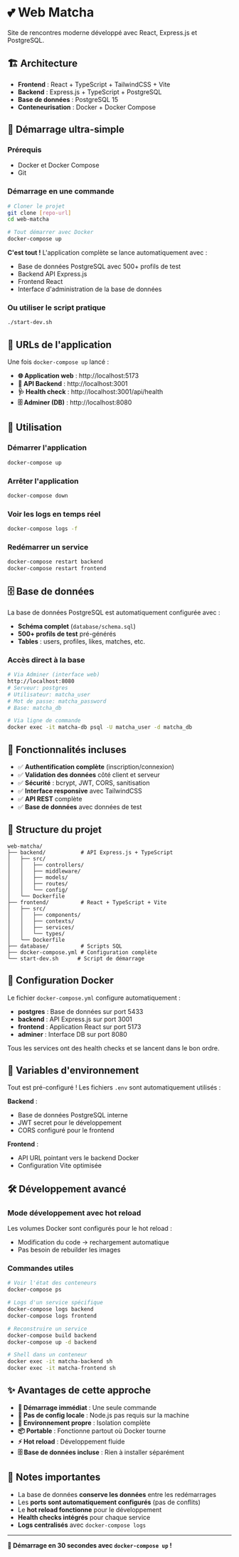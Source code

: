 # 💕 Web Matcha

Site de rencontres moderne développé avec React, Express.js et PostgreSQL.

## 🏗️ Architecture

- **Frontend** : React + TypeScript + TailwindCSS + Vite
- **Backend** : Express.js + TypeScript + PostgreSQL
- **Base de données** : PostgreSQL 15
- **Conteneurisation** : Docker + Docker Compose

## 🚀 Démarrage ultra-simple

### Prérequis
- Docker et Docker Compose
- Git

### Démarrage en une commande

```bash
# Cloner le projet
git clone [repo-url]
cd web-matcha

# Tout démarrer avec Docker
docker-compose up
```

**C'est tout !** L'application complète se lance automatiquement avec :
- Base de données PostgreSQL avec 500+ profils de test
- Backend API Express.js
- Frontend React
- Interface d'administration de la base de données

### Ou utiliser le script pratique

```bash
./start-dev.sh
```

## 📱 URLs de l'application

Une fois `docker-compose up` lancé :

- **🌐 Application web** : http://localhost:5173
- **🔧 API Backend** : http://localhost:3001  
- **🩺 Health check** : http://localhost:3001/api/health
- **🗄️ Adminer (DB)** : http://localhost:8080

## 🎯 Utilisation

### Démarrer l'application
```bash
docker-compose up
```

### Arrêter l'application  
```bash
docker-compose down
```

### Voir les logs en temps réel
```bash
docker-compose logs -f
```

### Redémarrer un service
```bash
docker-compose restart backend
docker-compose restart frontend
```

## 🗄️ Base de données

La base de données PostgreSQL est automatiquement configurée avec :
- **Schéma complet** (`database/schema.sql`)
- **500+ profils de test** pré-générés
- **Tables** : users, profiles, likes, matches, etc.

### Accès direct à la base
```bash
# Via Adminer (interface web)
http://localhost:8080
# Serveur: postgres
# Utilisateur: matcha_user  
# Mot de passe: matcha_password
# Base: matcha_db

# Via ligne de commande
docker exec -it matcha-db psql -U matcha_user -d matcha_db
```

## 🔐 Fonctionnalités incluses

- ✅ **Authentification complète** (inscription/connexion)
- ✅ **Validation des données** côté client et serveur
- ✅ **Sécurité** : bcrypt, JWT, CORS, sanitisation
- ✅ **Interface responsive** avec TailwindCSS
- ✅ **API REST** complète
- ✅ **Base de données** avec données de test

## 📂 Structure du projet

```
web-matcha/
├── backend/           # API Express.js + TypeScript
│   ├── src/
│   │   ├── controllers/
│   │   ├── middleware/
│   │   ├── models/
│   │   ├── routes/
│   │   └── config/
│   └── Dockerfile
├── frontend/          # React + TypeScript + Vite  
│   ├── src/
│   │   ├── components/
│   │   ├── contexts/
│   │   ├── services/
│   │   └── types/
│   └── Dockerfile
├── database/          # Scripts SQL
├── docker-compose.yml # Configuration complète
└── start-dev.sh      # Script de démarrage
```

## 🐳 Configuration Docker

Le fichier `docker-compose.yml` configure automatiquement :

- **postgres** : Base de données sur port 5433
- **backend** : API Express.js sur port 3001  
- **frontend** : Application React sur port 5173
- **adminer** : Interface DB sur port 8080

Tous les services ont des health checks et se lancent dans le bon ordre.

## 🔧 Variables d'environnement

Tout est pré-configuré ! Les fichiers `.env` sont automatiquement utilisés :

**Backend** :
- Base de données PostgreSQL interne
- JWT secret pour le développement
- CORS configuré pour le frontend

**Frontend** :
- API URL pointant vers le backend Docker
- Configuration Vite optimisée

## 🛠️ Développement avancé

### Mode développement avec hot reload
Les volumes Docker sont configurés pour le hot reload :
- Modification du code → rechargement automatique
- Pas besoin de rebuilder les images

### Commandes utiles
```bash
# Voir l'état des conteneurs
docker-compose ps

# Logs d'un service spécifique  
docker-compose logs backend
docker-compose logs frontend

# Reconstruire un service
docker-compose build backend
docker-compose up -d backend

# Shell dans un conteneur
docker exec -it matcha-backend sh
docker exec -it matcha-frontend sh
```

## ✨ Avantages de cette approche

- **🚀 Démarrage immédiat** : Une seule commande
- **🔄 Pas de config locale** : Node.js pas requis sur la machine
- **🧹 Environnement propre** : Isolation complète
- **📦 Portable** : Fonctionne partout où Docker tourne
- **⚡ Hot reload** : Développement fluide
- **🗄️ Base de données incluse** : Rien à installer séparément

## 📝 Notes importantes

- La base de données **conserve les données** entre les redémarrages
- Les **ports sont automatiquement configurés** (pas de conflits)
- Le **hot reload fonctionne** pour le développement
- **Health checks intégrés** pour chaque service
- **Logs centralisés** avec `docker-compose logs`

---

**🎉 Démarrage en 30 secondes avec `docker-compose up` !** 